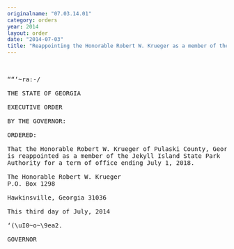 ```yaml
---
originalname: "07.03.14.01"
category: orders
year: 2014
layout: order
date: "2014-07-03"
title: "Reappointing the Honorable Robert W. Krueger as a member of the Jekyll Island State Park Authority"
---
```

<pre>
   

““‘~ra:-/

THE STATE OF GEORGIA

EXECUTIVE ORDER

BY THE GOVERNOR:

ORDERED:

That the Honorable Robert W. Krueger of Pulaski County, Georgia,
is reappointed as a member of the Jekyll Island State Park
Authority for a term of office ending July 1, 2018.

The Honorable Robert W. Krueger
P.O. Box 1298

Hawkinsville, Georgia 31036

This third day of July, 2014

‘(\uI0~o~\9ea2.

GOVERNOR

</pre>
